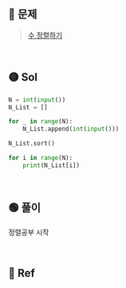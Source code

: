 ## 🔴 문제
> [수 정렬하기](https://www.acmicpc.net/problem/2750)


<br/>

## 🟡 Sol
```python
N = int(input())
N_List = []

for _ in range(N):
    N_List.append(int(input()))

N_List.sort()

for i in range(N):
    print(N_List[i])

```
<br/>

## 🟢 풀이
정렬공부 시작

<br/>

## 🔵 Ref
> 